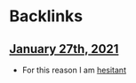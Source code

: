 
# Backlinks
## [January 27th, 2021](<January 27th, 2021.md>)
- For this reason I am [hesitant](<hesitant.md>)

